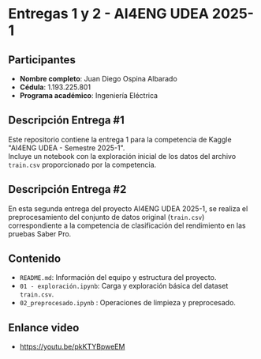 # Entregas 1 y 2 - AI4ENG UDEA 2025-1

## Participantes

- **Nombre completo**: Juan Diego Ospina Albarado
- **Cédula**: 1.193.225.801
- **Programa académico**: Ingeniería Eléctrica

## Descripción Entrega #1

Este repositorio contiene la entrega 1 para la competencia de Kaggle "AI4ENG UDEA - Semestre 2025-1".  
Incluye un notebook con la exploración inicial de los datos del archivo `train.csv` proporcionado por la competencia.

## Descripción Entrega #2
En esta segunda entrega del proyecto AI4ENG UDEA 2025-1, se realiza el preprocesamiento del conjunto de datos original (`train.csv`) correspondiente a la competencia de clasificación del rendimiento en las pruebas Saber Pro.

## Contenido

- `README.md`: Información del equipo y estructura del proyecto.
- `01 - exploración.ipynb`: Carga y exploración básica del dataset `train.csv`.
- `02_preprocesado.ipynb` : Operaciones de limpieza y preprocesado. 

## Enlance video
- https://youtu.be/pkKTYBpweEM
